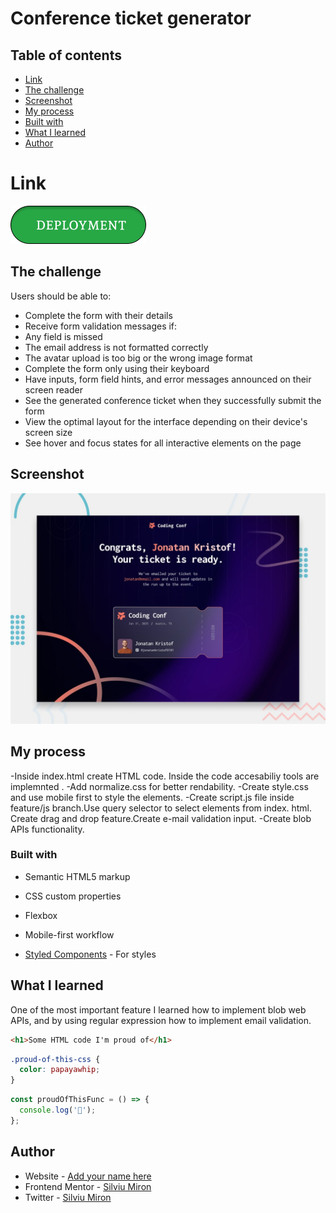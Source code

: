 # Conference ticket generator

## Table of contents

- [Link](#links)
- [The challenge](#the-challenge)
- [Screenshot](#screenshot)
- [My process](#my-process)
- [Built with](#built-with)
- [What I learned](#what-i-learned)
- [Author](#author)

# Link

[![DEPLOYMENT](https://github.com/Miron-Silviu/Guess-my-Number/blob/main/images/Frame%201.png)](https://miron-silviu.github.io/conference-ticket-generator/)

## The challenge

Users should be able to:

- Complete the form with their details
- Receive form validation messages if:
- Any field is missed
- The email address is not formatted correctly
- The avatar upload is too big or the wrong image format
- Complete the form only using their keyboard
- Have inputs, form field hints, and error messages announced on their screen reader
- See the generated conference ticket when they successfully submit the form
- View the optimal layout for the interface depending on their device's screen size
- See hover and focus states for all interactive elements on the page

## Screenshot

![Design preview for the Conference ticket generator coding challenge](./preview.jpg)

## My process

-Inside index.html create HTML code. Inside the code accesabiliy tools are implemnted .
-Add normalize.css for better rendability.
-Create style.css and use mobile first to style the elements.
-Create script.js file inside feature/js branch.Use query selector to select elements from index. html. Create drag and drop feature.Create e-mail validation input.
-Create blob APIs functionality.

### Built with

- Semantic HTML5 markup
- CSS custom properties
- Flexbox
- Mobile-first workflow

- [Styled Components](https://styled-components.com/) - For styles

## What I learned

One of the most important feature I learned how to implement blob web APIs,
and by using regular expression how to implement email validation.

```html
<h1>Some HTML code I'm proud of</h1>
```

```css
.proud-of-this-css {
  color: papayawhip;
}
```

```js
const proudOfThisFunc = () => {
  console.log('🎉');
};
```

## Author

- Website - [Add your name here](https://www.your-site.com)
- Frontend Mentor - [Silviu Miron](https://www.frontendmentor.io/home)
- Twitter - [Silviu Miron](https://x.com/silviuumiron)
